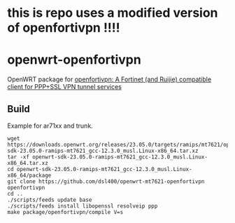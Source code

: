 # this is repo uses a modified version of openfortivpn !!!!


# openwrt-openfortivpn
OpenWRT package for [openfortivpn: A Fortinet (and Ruijie) compatible client for PPP+SSL VPN tunnel services](https://github.com/adrienverge/openfortivpn)

## Build
Example for ar71xx and trunk.
```
wget https://downloads.openwrt.org/releases/23.05.0/targets/ramips/mt7621/openwrt-sdk-23.05.0-ramips-mt7621_gcc-12.3.0_musl.Linux-x86_64.tar.xz
tar -xf openwrt-sdk-23.05.0-ramips-mt7621_gcc-12.3.0_musl.Linux-x86_64.tar.xz
cd openwrt-sdk-23.05.0-ramips-mt7621_gcc-12.3.0_musl.Linux-x86_64/package
git clone https://github.com/dsl400/openwrt-mt7621-openfortivpn openfortivpn
cd ..
./scripts/feeds update base
./scripts/feeds install libopenssl resolveip ppp
make package/openfortivpn/compile V=s
```
